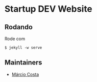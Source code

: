 # Startup DEV Website

## Rodando

Rode com

    $ jekyll -w serve
    
## Maintainers

- [Márcio Costa](https://github.com/marcioc0sta )

